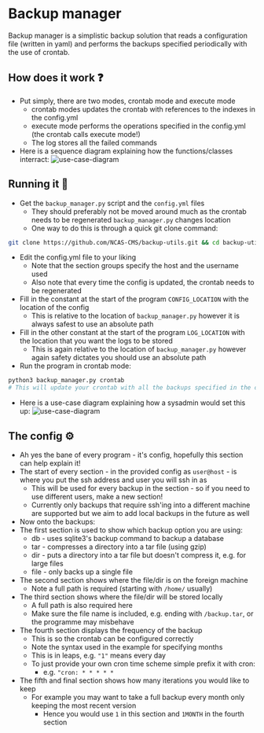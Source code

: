 # Backup manager
Backup manager is a simplistic backup solution that reads a configuration file (written in yaml) and performs the backups specified periodically with the use of crontab.

## How does it work ❓
* Put simply, there are two modes, crontab mode and execute mode
  * crontab modes updates the crontab with references to the indexes in the config.yml
  * execute mode performs the operations specified in the config.yml (the crontab calls execute mode!)
   * The log stores all the failed commands  
* Here is a sequence diagram explaining how the functions/classes interract:
![use-case-diagram](http://www.plantuml.com/plantuml/proxy?cache=no&src=https://raw.githubusercontent.com/NCAS-CMS/backup-utils/dev/diagrams/sequence-diagram.iuml)

## Running it 🏃
* Get the `backup_manager.py` script and the `config.yml` files
  * They should preferably not be moved around much as the crontab needs to be regenerated `backup_manager.py` changes location
  * One way to do this is through a quick git clone command:
```bash
git clone https://github.com/NCAS-CMS/backup-utils.git && cd backup-utils
```
* Edit the config.yml file to your liking
  * Note that the section groups specify the host and the username used
  * Also note that every time the config is updated, the crontab needs to be regenerated
* Fill in the constant at the start of the program `CONFIG_LOCATION` with the location of the config
  * This is relative to the location of `backup_manager.py` however it is always safest to use an absolute path
* Fill in the other constant at the start of the program `LOG_LOCATION` with the location that you want the logs to be stored
  * This is again relative to the location of `backup_manager.py` however again safety dictates you should use an absolute path
* Run the program in crontab mode:
```bash
python3 backup_manager.py crontab
# This will update your crontab with all the backups specified in the config file
```
* Here is a use-case diagram explaining how a sysadmin would set this up:
![use-case-diagram](http://www.plantuml.com/plantuml/proxy?cache=no&src=https://raw.githubusercontent.com/NCAS-CMS/backup-utils/dev/diagrams/use-case-diagram.iuml)

## The config ⚙️
* Ah yes the bane of every program - it's config, hopefully this section can help explain it!
* The start of every section - in the provided config as `user@host` - is where you put the ssh address and user you will ssh in as
  * This will be used for every backup in the section - so if you need to use different users, make a new section!
  * Currently only backups that require ssh'ing into a different machine are supported but we aim to add local backups in the future as well
*  Now onto the backups:
  * The first section is used to show which backup option you are using:
    * db - uses sqlite3's backup command to backup a database
    * tar - compresses a directory into a tar file (using gzip)
    * dir - puts a directory into a tar file but doesn't compress it, e.g. for large files
    * file - only backs up a single file
  * The second section shows where the file/dir is on the foreign machine
    * Note a full path is required (starting with `/home/` usually)
  * The third section shows where the file/dir will be stored locally
    * A full path is also required here
    * Make sure the file name is included, e.g. ending with `/backup.tar`, or the programme may misbehave
  * The fourth section displays the frequency of the backup
    * This is so the crontab can be configured correctly
    * Note the syntax used in the example for specifying months
    * This is in leaps, e.g. `"1"` means every day
    * To just provide your own cron time scheme simple prefix it with cron:
      * e.g. `"cron: * * * * *` 
  * The fifth and final section shows how many iterations you would like to keep
    * For example you may want to take a full backup every month only keeping the most recent version
      * Hence you would use `1` in this section and `1MONTH` in the fourth section
